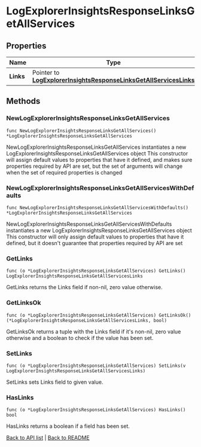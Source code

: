 # LogExplorerInsightsResponseLinksGetAllServices

## Properties

Name | Type | Description | Notes
------------ | ------------- | ------------- | -------------
**Links** | Pointer to [**LogExplorerInsightsResponseLinksGetAllServicesLinks**](LogExplorerInsightsResponseLinksGetAllServicesLinks.md) |  | [optional] 

## Methods

### NewLogExplorerInsightsResponseLinksGetAllServices

`func NewLogExplorerInsightsResponseLinksGetAllServices() *LogExplorerInsightsResponseLinksGetAllServices`

NewLogExplorerInsightsResponseLinksGetAllServices instantiates a new LogExplorerInsightsResponseLinksGetAllServices object
This constructor will assign default values to properties that have it defined,
and makes sure properties required by API are set, but the set of arguments
will change when the set of required properties is changed

### NewLogExplorerInsightsResponseLinksGetAllServicesWithDefaults

`func NewLogExplorerInsightsResponseLinksGetAllServicesWithDefaults() *LogExplorerInsightsResponseLinksGetAllServices`

NewLogExplorerInsightsResponseLinksGetAllServicesWithDefaults instantiates a new LogExplorerInsightsResponseLinksGetAllServices object
This constructor will only assign default values to properties that have it defined,
but it doesn't guarantee that properties required by API are set

### GetLinks

`func (o *LogExplorerInsightsResponseLinksGetAllServices) GetLinks() LogExplorerInsightsResponseLinksGetAllServicesLinks`

GetLinks returns the Links field if non-nil, zero value otherwise.

### GetLinksOk

`func (o *LogExplorerInsightsResponseLinksGetAllServices) GetLinksOk() (*LogExplorerInsightsResponseLinksGetAllServicesLinks, bool)`

GetLinksOk returns a tuple with the Links field if it's non-nil, zero value otherwise
and a boolean to check if the value has been set.

### SetLinks

`func (o *LogExplorerInsightsResponseLinksGetAllServices) SetLinks(v LogExplorerInsightsResponseLinksGetAllServicesLinks)`

SetLinks sets Links field to given value.

### HasLinks

`func (o *LogExplorerInsightsResponseLinksGetAllServices) HasLinks() bool`

HasLinks returns a boolean if a field has been set.


[Back to API list](../README.md#documentation-for-api-endpoints) | [Back to README](../README.md)


